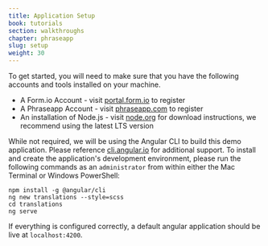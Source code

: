```yaml
---
title: Application Setup
book: tutorials
section: walkthroughs
chapter: phraseapp
slug: setup
weight: 30
---
```

To get started, you will need to make sure that you have the following accounts and tools installed on your machine.

 - A Form.io Account - visit [portal.form.io](https://portal.form.io) to register
 - A Phraseapp Account - visit [phraseapp.com](https://phraseapp.com/en/signup) to register
 - An installation of Node.js - visit [node.org](https://nodejs.org/en/) for download instructions, we recommend using the latest LTS version
 
While not required, we will be using the Angular CLI to build this demo application. Please reference [cli.angular.io](https://cli.angular.io/) for additional support. 
To install and create the application's development environment, please run the following commands as an `administrator` from within either the Mac Terminal or Windows PowerShell:

```
npm install -g @angular/cli
ng new translations --style=scss
cd translations
ng serve
```

If everything is configured correctly, a default angular application should be live at `localhost:4200`.





